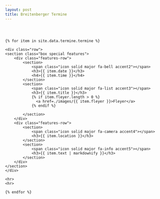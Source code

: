 ```yaml
---
layout: post
title: Breitenberger Termine
---
```



<section id="main" class="container">

<section class="box special">
    <header class="major">
    </header>
    <!--<span class="image featured"><img src="images/pic01.jpg" alt="" /></span>-->
</section>


<!-- awesome font icons look at https://github.com/FortAwesome/Font-Awesome/tree/master/svgs/solid -->

    {% for item in site.data.termine.termine %}

    <div class="row">
    <section class="box special features">
        <div class="features-row">
            <section>
                <span class="icon solid major fa-bell accent2"></span>
                <h3>{{ item.date }}</h3>
                <h4>{{ item.time }}</h4>
            </section>
            <section>
                <span class="icon solid major fa-list accent3"></span>
                <h3>{{ item.title }}</h3>
                {% if item.fleyer.length > 0 %}
                  <a href=./images/{{ item.fleyer }}>Fleyer</a>
                {% endif %}
                
            </section>
        </div>
        <div class="features-row">
            <section>
                <span class="icon solid major fa-camera accent4"></span>
                <h3>{{ item.location }}</h3>
            </section>
            <section>
                <span class="icon solid major fa-info accent5"></span>
                <h3>{{ item.text | markdownify }}</h3>
            </section>
        </div>
    </section>
    </div>

    <hr>
    <hr>

    {% endfor %}

</section>
